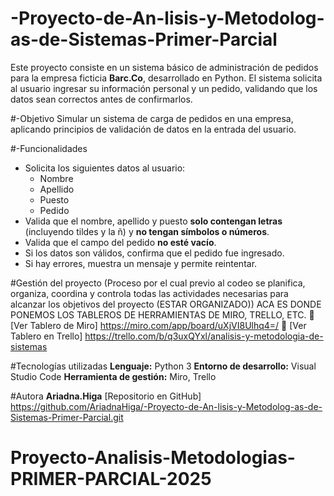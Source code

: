 # -Proyecto-de-An-lisis-y-Metodolog-as-de-Sistemas-Primer-Parcial
Este proyecto consiste en un sistema básico de administración de pedidos para la empresa ficticia **Barc.Co**, desarrollado en Python. 
El sistema solicita al usuario ingresar su información personal y un pedido, validando que los datos sean correctos antes de confirmarlos.

#-Objetivo
Simular un sistema de carga de pedidos en una empresa, aplicando principios de validación de datos en la entrada del usuario.

#-Funcionalidades
- Solicita los siguientes datos al usuario:
  - Nombre
  - Apellido
  - Puesto
  - Pedido
- Valida que el nombre, apellido y puesto **solo contengan letras** (incluyendo tildes y la ñ) y **no tengan símbolos o números**.
- Valida que el campo del pedido **no esté vacío**.
- Si los datos son válidos, confirma que el pedido fue ingresado.
- Si hay errores, muestra un mensaje y permite reintentar.

#Gestión del proyecto 
(Proceso por el cual previo al codeo se planifica, organiza, coordina y controla todas las actividades necesarias para alcanzar los objetivos del proyecto (ESTAR 
ORGANIZADO)) ACA ES DONDE PONEMOS LOS TABLEROS DE HERRAMIENTAS DE MIRO, TRELLO, ETC. 
🔗 [Ver Tablero de Miro] 
https://miro.com/app/board/uXjVI8Ulhq4=/ 
🔗 [Ver Tablero en Trello]
https://trello.com/b/q3uxQYxl/analisis-y-metodologia-de-sistemas

#Tecnologías utilizadas
**Lenguaje:** Python 3
**Entorno de desarrollo:** Visual Studio Code
**Herramienta de gestión:** Miro, Trello


#Autora
**Ariadna.Higa**
[Repositorio en GitHub] 
https://github.com/AriadnaHiga/-Proyecto-de-An-lisis-y-Metodolog-as-de-Sistemas-Primer-Parcial.git

# Proyecto-Analisis-Metodologias-PRIMER-PARCIAL-2025
